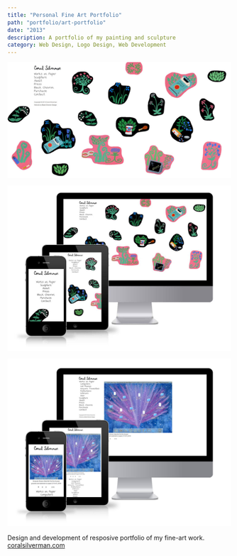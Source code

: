 ```yaml
---
title: "Personal Fine Art Portfolio"
path: "portfolio/art-portfolio"
date: "2013"
description: A portfolio of my painting and sculpture
category: Web Design, Logo Design, Web Development
---
```


![Coral Silverman art website](./art_portfolio_index.jpg)

![Coral Silverman art website](./coralsilverman_responsive1.jpg)

![Coral Silverman art website](./coralsilverman_responsive2.jpg)

<p>Design and development of resposive portfolio of my fine-art work. <a rel="noreferrer" href="http://www.coralsilverman.com" class="link-darker" target="_blank">coralsilverman.com</a>
</p>